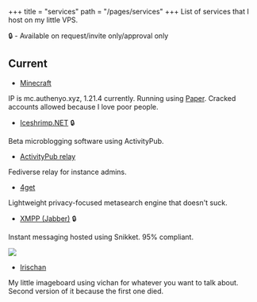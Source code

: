 +++
title = "services"
path = "/pages/services"
+++
List of services that I host on my little VPS.

🔒 - Available on request/invite only/approval only





## Current

- [Minecraft](https://mc.authenyo.xyz)

IP is mc.authenyo.xyz, 1.21.4 currently. Running using [Paper](https://papermc.io). Cracked accounts allowed because I love poor people.

- [Iceshrimp.NET](https://iceshrimp.authenyo.xyz) 🔒

Beta microblogging software using ActivityPub.

- [ActivityPub relay](https://relay.authenyo.xyz)

Fediverse relay for instance admins.

- [4get](https://4get.authenyo.xyz)

Lightweight privacy-focused metasearch engine that doesn't suck. 


- [XMPP (Jabber)](https://xmpp.authenyo.xyz) 🔒

Instant messaging hosted using Snikket. 95% compliant.

<a href='https://compliance.conversations.im/server/xmpp.authenyo.xyz'><img src='https://compliance.conversations.im/badge/xmpp.authenyo.xyz'></a>

- [Irischan](https://chan.authenyo.xyz)

My little imageboard using vichan for whatever you want to talk about. Second version of it because the first one died.